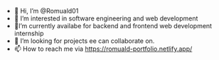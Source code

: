 - 👋 Hi, I’m @Romuald01
- 👀 I’m interested in software engineering and web development
- 🌱I’m currently availabe for backend and frontend web development internship
- 💞️ I’m looking for projects ee can collaborate on. 
- 📫 How to reach me via https://romuald-portfolio.netlify.app/

<!---
Romuald01/Romuald01 is a ✨ special ✨ repository because its `README.md` (this file) appears on your GitHub profile.
You can click the Preview link to take a look at your changes.
--->

